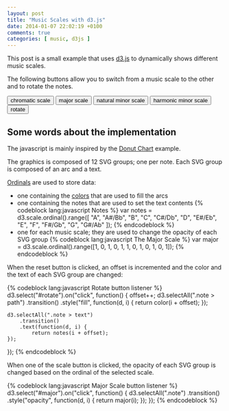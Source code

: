 ```yaml
---
layout: post
title: "Music Scales with d3.js"
date: 2014-01-07 22:02:19 +0100
comments: true
categories: [ music, d3js ]
---
```


This post is a small example that uses [d3.js](http://d3js.org/) to dynamically shows different music scales. 

<!--more-->

The following buttons allow you to switch from a music scale to the other and to rotate the notes.

<link rel="stylesheet" type="text/css" href="{{ root_url }}/resources/2014-01-07-music-scales-with-d3js/style.css">
<script src="http://d3js.org/d3.v3.min.js"></script>

<div id="d3js">
	<button id="chromatic">chromatic scale</button>
	<button id="major">major scale</button>
	<button id="naturalMinor">natural minor scale</button>
	<button id="harmonicMinor">harmonic minor scale</button>
	<button id="rotate">rotate</button>
</div>

<script type="text/javascript" src="{{ root_url }}/resources/2014-01-07-music-scales-with-d3js/scales.js"></script>

## Some words about the implementation

The javascript is mainly inspired by the [Donut Chart](http://bl.ocks.org/mbostock/3887193) example.

The graphics is composed of 12 SVG groups; one per note. Each SVG group is composed of an arc and a text.

[Ordinals](https://github.com/mbostock/d3/wiki/Ordinal-Scales) are used to store data:

* one containing the [colors](https://github.com/mbostock/d3/wiki/Ordinal-Scales#wiki-category20) that are used to fill the arcs
* one containing the notes that are used to set the text contents
{% codeblock lang:javascript Notes %}
var notes = d3.scale.ordinal().range([ "A", "A#/Bb", "B", "C", "C#/Db", "D", "E#/Eb", "E", "F", "F#/Gb", "G", "G#/Ab" ]);
{% endcodeblock %}
* one for each music scale; they are used to change the opacity of each SVG group
{% codeblock lang:javascript The Major Scale %}
var major = d3.scale.ordinal().range([1, 0, 1, 0, 1, 1, 0, 1, 0, 1, 0, 1]);
{% endcodeblock %}


When the reset button is clicked, an offset is incremented and the color and the text of each SVG group are changed:

{% codeblock lang:javascript Rotate button listener %}
d3.select("#rotate").on("click", function() {
    offset++;
    d3.selectAll(".note > path")
        .transition()
        .style("fill", function(d, i) {
            return color(i + offset);
        });

    d3.selectAll(".note > text")
        .transition()
        .text(function(d, i) {
            return notes(i + offset);
    });
});
{% endcodeblock %}


When one of the scale button is clicked, the opacity of each SVG group is changed based on the ordinal of the selected scale.

{% codeblock lang:javascript Major Scale button listener %}
d3.select("#major").on("click", function() {
	d3.selectAll(".note")
	.transition()
	.style("opacity", function(d, i) {
		return major(i);
	});
});
{% endcodeblock %}


